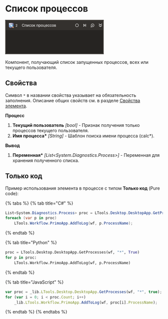 # Список процессов

![](../../../.gitbook/assets1/get-processes-activity.png)

Компонент, получающий список запущенных процессов, всех или текущего пользователя.

## Свойства
Символ `*` в названии свойства указывает на обязательность заполнения. 
Описание общих свойств см. в разделе [Свойства элемента](https://docs.primo-rpa.ru/primo-rpa/primo-studio/process/elements#svoistva-elementa).

**Процесс**
1. **Текущий пользователь** *[bool]* - Признак получения только процессов текущего пользователя.  
1. **Имя процесса\*** *[String]* - Шаблон поиска имени процесса (calc\*).  

**Вывод**
1. **Переменная\*** *[List\<System.Diagnostics.Process>]* - Переменная для хранения полученного списка.  

## Только код  
Пример использования элемента в процессе с типом **Только код** (Pure code):

{% tabs %}
{% tab title="C#" %}
```csharp
List<System.Diagnostics.Process> proc = LTools.Desktop.DesktopApp.GetProcesses(wf, "*", true);
foreach (var p in proc)
	LTools.Workflow.PrimoApp.AddToLog(wf, p.ProcessName);
```
{% endtab %}

{% tab title="Python" %}
```python
proc = LTools.Desktop.DesktopApp.GetProcesses(wf, "*", True)
for p in proc:
	LTools.Workflow.PrimoApp.AddToLog(wf, p.ProcessName)
```
{% endtab %}

{% tab title="JavaScript" %}
```javascript
var proc = _lib.LTools.Desktop.DesktopApp.GetProcesses(wf, "*", true);
for (var i = 0; i < proc.Count; i++)
	_lib.LTools.Workflow.PrimoApp.AddToLog(wf, proc[i].ProcessName);
```
{% endtab %}
{% endtabs %}
